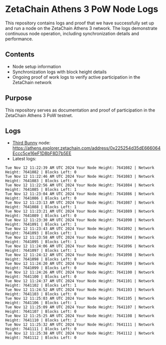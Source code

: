 # ZetaChain Athens 3 PoW Node Logs
This repository contains logs and proof that we have successfully set up and run a node on the ZetaChain Athens 3 network. The logs demonstrate continuous node operation, including synchronization details and performance.

## Contents
- Node setup information
- Synchronization logs with block height details
- Ongoing proof of work logs to verify active participation in the ZetaChain network

## Purpose
This repository serves as documentation and proof of participation in the ZetaChain Athens 3 PoW testnet.

## Logs

- [Third Bunny](https://thirdbunny.xyz/) node: https://athens.explorer.zetachain.com/address/0x225254d35dE666064Eccc5ce16eF1D8bF8D7b5EE
- Latest logs:
```
Tue Nov 12 11:22:39 AM UTC 2024 Your Node Height: 7641082 | Network Height: 7641082 | Blocks Left: 0
Tue Nov 12 11:22:46 AM UTC 2024 Your Node Height: 7641083 | Network Height: 7641083 | Blocks Left: 0
Tue Nov 12 11:22:56 AM UTC 2024 Your Node Height: 7641084 | Network Height: 7641085 | Blocks Left: 1
Tue Nov 12 11:23:04 AM UTC 2024 Your Node Height: 7641086 | Network Height: 7641086 | Blocks Left: 0
Tue Nov 12 11:23:13 AM UTC 2024 Your Node Height: 7641087 | Network Height: 7641088 | Blocks Left: 1
Tue Nov 12 11:23:21 AM UTC 2024 Your Node Height: 7641089 | Network Height: 7641089 | Blocks Left: 0
Tue Nov 12 11:23:30 AM UTC 2024 Your Node Height: 7641090 | Network Height: 7641091 | Blocks Left: 1
Tue Nov 12 11:23:43 AM UTC 2024 Your Node Height: 7641092 | Network Height: 7641093 | Blocks Left: 1
Tue Nov 12 11:23:58 AM UTC 2024 Your Node Height: 7641094 | Network Height: 7641095 | Blocks Left: 1
Tue Nov 12 11:24:06 AM UTC 2024 Your Node Height: 7641096 | Network Height: 7641097 | Blocks Left: 1
Tue Nov 12 11:24:12 AM UTC 2024 Your Node Height: 7641098 | Network Height: 7641098 | Blocks Left: 0
Tue Nov 12 11:24:20 AM UTC 2024 Your Node Height: 7641099 | Network Height: 7641099 | Blocks Left: 0
Tue Nov 12 11:24:26 AM UTC 2024 Your Node Height: 7641100 | Network Height: 7641100 | Blocks Left: 0
Tue Nov 12 11:24:37 AM UTC 2024 Your Node Height: 7641101 | Network Height: 7641102 | Blocks Left: 1
Tue Nov 12 11:24:52 AM UTC 2024 Your Node Height: 7641103 | Network Height: 7641103 | Blocks Left: 0
Tue Nov 12 11:25:03 AM UTC 2024 Your Node Height: 7641105 | Network Height: 7641106 | Blocks Left: 1
Tue Nov 12 11:25:09 AM UTC 2024 Your Node Height: 7641107 | Network Height: 7641107 | Blocks Left: 0
Tue Nov 12 11:25:25 AM UTC 2024 Your Node Height: 7641108 | Network Height: 7641110 | Blocks Left: 2
Tue Nov 12 11:25:32 AM UTC 2024 Your Node Height: 7641111 | Network Height: 7641111 | Blocks Left: 0
Tue Nov 12 11:25:38 AM UTC 2024 Your Node Height: 7641112 | Network Height: 7641112 | Blocks Left: 0
```
